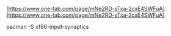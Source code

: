 [https://www.one-tab.com/page/mNe2RD-sTxa-2cxE4SWFuA](https://www.one-tab.com/page/mNe2RD-sTxa-2cxE4SWFuA)

pacman -S xf86-input-synaptics

